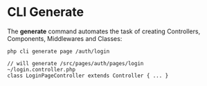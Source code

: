 # CLI Generate

The **generate** command automates the task of creating Controllers, Components, Middlewares and Classes:

```
php cli generate page /auth/login

// will generate /src/pages/auth/pages/login
~/login.controller.php
class LoginPageController extends Controller { ... }
```
